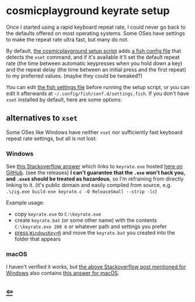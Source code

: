 # cosmicplayground keyrate setup

Once I started using a rapid keyboard repeat rate,
I could never go back to the defaults offered on most operating systems.
Some OSes have settings to make the repeat rate ultra fast, but many do not.

By default, [the cosmicplayground setup script](/setup.sh)
adds [a fish config file](/fish/settings.fish)
that detects the `xset` command,
and if it's available it'll set the default repeat rate
(the time between automatic keypresses when you hold down a key)
and the repeat delay (the time between an initial press and the first repeat)
to my preferred values. (maybe they could be tweaked?)

You can edit [the fish settings file](/fish/settings.fish) before running the setup script,
or you can edit it afterwards at `~/.config/fish/conf.d/settings.fish`.
If you don't have `xset` installed by default, here are some options:

## alternatives to `xset`

Some OSes like Windows have neither `xset` nor sufficiently fast keyboard repeat rate settings,
but all is not lost:

### Windows

See [this Stackoverflow answer](https://stackoverflow.com/questions/171326/how-can-i-increase-the-key-repeat-rate-beyond-the-oss-limit/11056655#11056655)
which links to `keyrate.exe` hosted [here on GitHub](https://github.com/EricTetz/keyrate).
(see the releases)
**I can't guarantee that the `.exe` won't hack you, and `.exe`s should be treated as hazardous**,
so I'm refraining from directly linking to it.
(it's public domain and easily compiled from source, e.g.
`.\zig.exe build-exe keyrate.c -O ReleaseSmall --strip -lc`)

Example usage:

- copy `keyrate.exe` to `C:\keyrate.exe`
- create `keyrate.bat` (or some other name) with the contents `C:\keyrate.exe 200 6`
  or whatever path and settings you prefer
- [press `WindowsKey+R`](https://stackoverflow.com/questions/21218346/run-batch-file-on-start-up/54328347#54328347)
  and move the `keyrate.bat` you created into the folder that appears

### macOS

I haven't verified it works, but
[the above Stackoverflow post mentioned for Windows]((https://stackoverflow.com/questions/171326/how-can-i-increase-the-key-repeat-rate-beyond-the-oss-limit/11056655#11056655))
also contains [this answer for macOS](https://stackoverflow.com/a/429465).

## [⇦](https://github.com/cosmicplayground/community)
